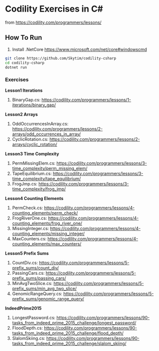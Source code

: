 # Codility Exercises in C&#35; #

from https://codility.com/programmers/lessons/

## How To Run

1. Install .NetCore https://www.microsoft.com/net/core#windowscmd

```bash
git clone https://github.com/Skytim/codility-csharp
cd codility-csharp
dotnet run
```


### Exercises

**Lesson1 Iterations**

1. BinaryGap.cs: https://codility.com/programmers/lessons/1-iterations/binary_gap/

**Lesson2 Arrays**

1. OddOccurrencesInArray.cs: https://codility.com/programmers/lessons/2-arrays/odd_occurrences_in_array/
1. CyclicRotation.cs: https://codility.com/programmers/lessons/2-arrays/cyclic_rotation/


**Lesson3 Time Complexity**

1. PermMissingElem.cs: https://codility.com/programmers/lessons/3-time_complexity/perm_missing_elem/
1. TapeEquilibrium.cs: https://codility.com/programmers/lessons/3-time_complexity/tape_equilibrium/
1. FrogJmp.cs: https://codility.com/programmers/lessons/3-time_complexity/frog_jmp/


**Lesson4 Counting Elements**

1. PermCheck.cs: https://codility.com/programmers/lessons/4-counting_elements/perm_check/
1. FrogRiverOne.cs: https://codility.com/programmers/lessons/4-counting_elements/frog_river_one/
1. MissingInteger.cs: https://codility.com/programmers/lessons/4-counting_elements/missing_integer/
1. MaxCounters.cs: https://codility.com/programmers/lessons/4-counting_elements/max_counters/

**Lesson5 Prefix Sums**

1. CountDiv.cs: https://codility.com/programmers/lessons/5-prefix_sums/count_div/
1. PassingCars.cs: https://codility.com/programmers/lessons/5-prefix_sums/passing_cars/
1. MinAvgTwoSlice.cs: https://codility.com/programmers/lessons/5-prefix_sums/min_avg_two_slice/
1. GenomicRangeQuery.cs: https://codility.com/programmers/lessons/5-prefix_sums/genomic_range_query/

**IndeedPrime2015**

1. LongestPassword.cs: https://codility.com/programmers/lessons/90-tasks_from_indeed_prime_2015_challenge/longest_password/
1. FloodDepth.cs: https://codility.com/programmers/lessons/90-tasks_from_indeed_prime_2015_challenge/flood_depth/
1. SlalomSkiing.cs: https://codility.com/programmers/lessons/90-tasks_from_indeed_prime_2015_challenge/slalom_skiing/

